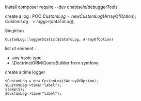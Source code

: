 
Install 
composer require --dev chabiselx/debuggerTools


create a log :
POO
$CustomLog = new CustomLog($ArrayOfOption);
$CustomLog->logger($dataToLog);

Singleton
```
CustomLog::loggerStatic($dataToLog, ArrayOfOption)
```

list of element : 
- any basic type
- \Doctrine\ORM\QueryBuilder from symfony


create a time logger 
```
$CustomLog = new CustomLog($ArrayOfOption);
$CustomLog->time("label");
sleep(5);
$CustomLog->time("label");
```

